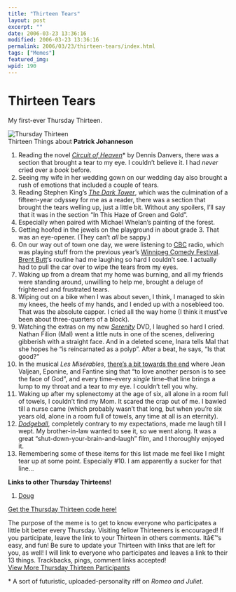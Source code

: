 ```yaml
---
title: "Thirteen Tears"
layout: post
excerpt: ""
date: 2006-03-23 13:36:16
modified: 2006-03-23 13:36:16
permalink: 2006/03/23/thirteen-tears/index.html
tags: ["Memes"]
featured_img: 
wpid: 190
---
```


# Thirteen Tears

My first-ever Thursday Thirteen.

![Thursday Thirteen](http://www.mysuspensionofdisbelief.com/TT/thursdaythirteen300.jpg)  
Thirteen Things about **Patrick Johanneson**

1. Reading the novel *[Circuit of Heaven](http://www.amazon.ca/exec/obidos/ASIN/0380790920/qid=1142517369)*\* by Dennis Danvers, there was a section that brought a tear to my eye. I couldn’t believe it. I had *never* cried over a *book* before.
2. Seeing my wife in her wedding gown on our wedding day also brought a rush of emotions that included a couple of tears.
3. Reading Stephen King’s *[The Dark Tower](http://www.amazon.ca/exec/obidos/ASIN/0743254562/qid=1142517550)*, which was the culmination of a fifteen-year odyssey for me as a reader, there was a section that brought the tears welling up, just a little bit. Without any spoilers, I’ll say that it was in the section “In This Haze of Green and Gold”.
4. Especially when paired with Michael Whelan’s painting of the forest.
5. Getting hoofed in the jewels on the playground in about grade 3. That was an eye-opener. (They can’t *all* be sappy.)
6. On our way out of town one day, we were listening to [CBC](http://www.cbc.ca/) radio, which was playing stuff from the previous year’s [Winnipeg Comedy Festival](http://www.winnipegcomedyfestival.com/). [Brent Butt](http://www.brentbutt.com/)‘s routine had me laughing so hard I couldn’t see. I actually had to pull the car over to wipe the tears from my eyes.
7. Waking up from a dream that my home was burning, and all my friends were standing around, unwilling to help me, brought a deluge of frightened and frustrated tears.
8. Wiping out on a bike when I was about seven, I think, I managed to skin my knees, the heels of my hands, and I ended up with a nosebleed too. That was the absolute capper. I cried all the way home (I think it must’ve been about three-quarters of a block).
9. Watching the extras on my new *[Serenity](http://www.imdb.com/title/tt0379786/)* DVD, I laughed so hard I cried. Nathan Filion (Mal) went a little nuts in one of the scenes, delivering gibberish with a straight face. And in a deleted scene, Inara tells Mal that she hopes he “is reincarnated as a polyp”. After a beat, he says, “Is that good?”
10. In the musical *Les Misérables*, [there’s a bit towards the end](http://www.lyricsondemand.com/soundtracks/l/lesmiserableslyrics/weddingchoralebeggarsatthefeastlyrics.html) where Jean Valjean, Eponine, and Fantine sing that “to love another person is to see the face of God”, and every time–every *single* time–that line brings a lump to my throat and a tear to my eye. I couldn’t tell you why.
11. Waking up after my splenectomy at the age of six, all alone in a room full of towels, I couldn’t find my Mom. It scared the crap out of me. I bawled till a nurse came (which probably wasn’t that long, but when you’re six years old, alone in a room full of towels, any time at all is an eternity).
12. *[Dodgeball](http://www.imdb.com/title/tt0364725/)*, completely contrary to my expectations, made me laugh till I wept. My brother-in-law wanted to see it, so we went along. It was a great “shut-down-your-brain-and-laugh” film, and I thoroughly enjoyed it.
13. Remembering some of these items for this list made me feel like I might tear up at some point. Especially #10. I am apparently a sucker for that line…

**Links to other Thursday Thirteens!**

1. [Doug](http://ballsandwalnuts.com/?p=724)

[Get the Thursday Thirteen code here!](http://www.mysuspensionofdisbelief.com/?page_id=208)

The purpose of the meme is to get to know everyone who participates a little bit better every Thursday. Visiting fellow Thirteeners is encouraged! If you participate, leave the link to your Thirteen in others comments. Itâ€™s easy, and fun! Be sure to update your Thirteen with links that are left for you, as well! I will link to everyone who participates and leaves a link to their 13 things. Trackbacks, pings, comment links accepted!  
[View More Thursday Thirteen Participants](http://technorati.com/tag/thursday+thirteen)

\* A sort of futuristic, uploaded-personality riff on *Romeo and Juliet*.